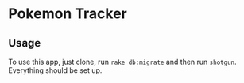 # Pokemon Tracker

## Usage

To use this app, just clone, run `rake db:migrate` and then run `shotgun`.
Everything should be set up.
